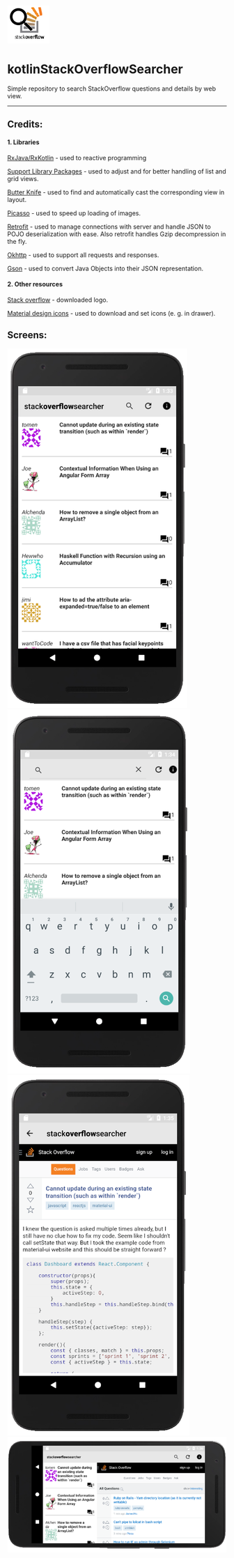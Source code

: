 ![logo](stack_overflow_searcher_app_logo.png)

# kotlinStackOverflowSearcher

Simple repository to search StackOverflow questions and details by web view.

---

## Credits:
#### 1. Libraries
[RxJava/RxKotlin](https://github.com/ReactiveX/RxJava) - used to reactive programming

[Support Library Packages](https://developer.android.com/topic/libraries/support-library/packages "Support Library Packages") - used to adjust and for better handling of list and grid views.

[Butter Knife](http://jakewharton.github.io/butterknife) - used to find and automatically cast the corresponding view in layout.

[Picasso](http://square.github.io/picasso) - used to speed up loading of images.

[Retrofit](https://square.github.io/retrofit) - used to manage connections with server and handle JSON to POJO deserialization with ease. Also retrofit handles Gzip decompression in the fly.

[Okhttp](http://square.github.io/okhttp) - used to support all requests and responses.

[Gson](https://github.com/google/gson) - used to convert Java Objects into their JSON representation.

#### 2. Other resources
[Stack overflow](https://stackoverflow.com) - downloaded logo.

[Material design icons](https://github.com/google/material-design-icons) - used to download and set icons (e. g. in drawer).


## Screens:
![search_and_results](photo/search_and_results.PNG)
![search_and_results_2](photo/search_and_results_2.PNG)
![details_portrait](photo/details_portrait.PNG)
![result_and_details_landscape](photo/result_and_details_landscape.PNG)
